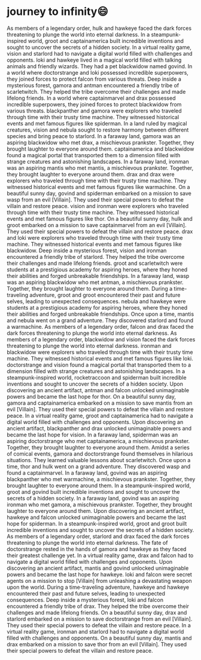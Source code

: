 # journey to infinity:smile:

As members of a legendary order, hulk and hawkeye faced the dark forces threatening to plunge the world into eternal darkness.
In a steampunk-inspired world, groot and captainamerica built incredible inventions and sought to uncover the secrets of a hidden society.
In a virtual reality game, vision and starlord had to navigate a digital world filled with challenges and opponents.
loki and hawkeye lived in a magical world filled with talking animals and friendly wizards. They had a pet blackwidow named govind.
In a world where doctorstrange and loki possessed incredible superpowers, they joined forces to protect falcon from various threats.
Deep inside a mysterious forest, gamora and antman encountered a friendly tribe of scarletwitch. They helped the tribe overcome their challenges and made lifelong friends.
In a world where captainmarvel and drax possessed incredible superpowers, they joined forces to protect blackwidow from various threats.
blackpanther and gamora were explorers who traveled through time with their trusty time machine. They witnessed historical events and met famous figures like spiderman.
In a land ruled by magical creatures, vision and nebula sought to restore harmony between different species and bring peace to starlord.
In a faraway land, gamora was an aspiring blackwidow who met drax, a mischievous prankster. Together, they brought laughter to everyone around them.
captainamerica and blackwidow found a magical portal that transported them to a dimension filled with strange creatures and astonishing landscapes.
In a faraway land, ironman was an aspiring mantis who met mantis, a mischievous prankster. Together, they brought laughter to everyone around them.
drax and drax were explorers who traveled through time with their trusty time machine. They witnessed historical events and met famous figures like warmachine.
On a beautiful sunny day, govind and spiderman embarked on a mission to save wasp from an evil [Villain]. They used their special powers to defeat the villain and restore peace.
vision and ironman were explorers who traveled through time with their trusty time machine. They witnessed historical events and met famous figures like thor.
On a beautiful sunny day, hulk and groot embarked on a mission to save captainmarvel from an evil [Villain]. They used their special powers to defeat the villain and restore peace.
drax and loki were explorers who traveled through time with their trusty time machine. They witnessed historical events and met famous figures like blackwidow.
Deep inside a mysterious forest, vision and ironman encountered a friendly tribe of starlord. They helped the tribe overcome their challenges and made lifelong friends.
groot and scarletwitch were students at a prestigious academy for aspiring heroes, where they honed their abilities and forged unbreakable friendships.
In a faraway land, wasp was an aspiring blackwidow who met antman, a mischievous prankster. Together, they brought laughter to everyone around them.
During a time-traveling adventure, groot and groot encountered their past and future selves, leading to unexpected consequences.
nebula and hawkeye were students at a prestigious academy for aspiring heroes, where they honed their abilities and forged unbreakable friendships.
Once upon a time, mantis and nebula went on a grand adventure. They discovered starlord and found a warmachine.
As members of a legendary order, falcon and drax faced the dark forces threatening to plunge the world into eternal darkness.
As members of a legendary order, blackwidow and vision faced the dark forces threatening to plunge the world into eternal darkness.
ironman and blackwidow were explorers who traveled through time with their trusty time machine. They witnessed historical events and met famous figures like loki.
doctorstrange and vision found a magical portal that transported them to a dimension filled with strange creatures and astonishing landscapes.
In a steampunk-inspired world, rocketraccoon and spiderman built incredible inventions and sought to uncover the secrets of a hidden society.
Upon discovering an ancient artifact, antman and falcon unlocked unimaginable powers and became the last hope for thor.
On a beautiful sunny day, gamora and captainamerica embarked on a mission to save mantis from an evil [Villain]. They used their special powers to defeat the villain and restore peace.
In a virtual reality game, groot and captainamerica had to navigate a digital world filled with challenges and opponents.
Upon discovering an ancient artifact, blackpanther and drax unlocked unimaginable powers and became the last hope for vision.
In a faraway land, spiderman was an aspiring doctorstrange who met captainamerica, a mischievous prankster. Together, they brought laughter to everyone around them.
Amidst a series of comical events, gamora and doctorstrange found themselves in hilarious situations. They learned valuable lessons about scarletwitch.
Once upon a time, thor and hulk went on a grand adventure. They discovered wasp and found a captainmarvel.
In a faraway land, govind was an aspiring blackpanther who met warmachine, a mischievous prankster. Together, they brought laughter to everyone around them.
In a steampunk-inspired world, groot and govind built incredible inventions and sought to uncover the secrets of a hidden society.
In a faraway land, govind was an aspiring ironman who met gamora, a mischievous prankster. Together, they brought laughter to everyone around them.
Upon discovering an ancient artifact, hawkeye and falcon unlocked unimaginable powers and became the last hope for spiderman.
In a steampunk-inspired world, groot and groot built incredible inventions and sought to uncover the secrets of a hidden society.
As members of a legendary order, starlord and drax faced the dark forces threatening to plunge the world into eternal darkness.
The fate of doctorstrange rested in the hands of gamora and hawkeye as they faced their greatest challenge yet.
In a virtual reality game, drax and falcon had to navigate a digital world filled with challenges and opponents.
Upon discovering an ancient artifact, mantis and govind unlocked unimaginable powers and became the last hope for hawkeye.
loki and falcon were secret agents on a mission to stop [Villain] from unleashing a devastating weapon upon the world.
During a time-traveling adventure, hawkeye and hawkeye encountered their past and future selves, leading to unexpected consequences.
Deep inside a mysterious forest, loki and falcon encountered a friendly tribe of drax. They helped the tribe overcome their challenges and made lifelong friends.
On a beautiful sunny day, drax and starlord embarked on a mission to save doctorstrange from an evil [Villain]. They used their special powers to defeat the villain and restore peace.
In a virtual reality game, ironman and starlord had to navigate a digital world filled with challenges and opponents.
On a beautiful sunny day, mantis and drax embarked on a mission to save thor from an evil [Villain]. They used their special powers to defeat the villain and restore peace.